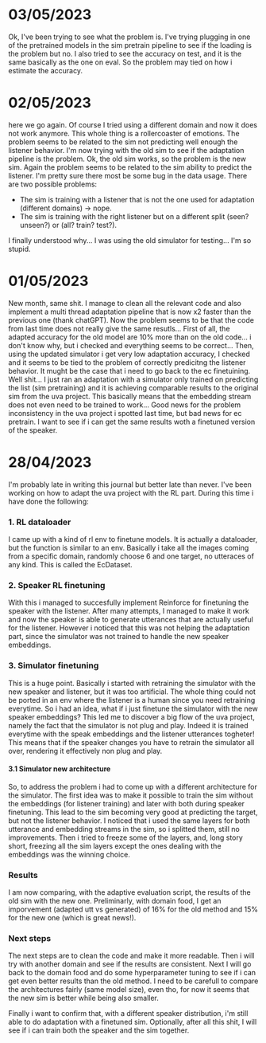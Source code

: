 # 03/05/2023

Ok, I've been trying to see what the problem is. I've trying plugging in one of the pretrained models in the sim
pretrain pipeline to see if the loading is the problem but no. I also tried to see the accuracy on test, and it is the
same basically as the one on eval. So the problem may tied on how i estimate the accuracy. 

# 02/05/2023

here we go again. Of course I tried using a different domain and now it does not work anymore. This whole thing is a
rollercoaster of emotions.
The problem seems to be related to the sim not predicting well enough the listener behavior. I'm now trying with the old
sim to see if the adaptation pipeline is the problem. Ok, the old sim works, so the problem is the new sim. Again the
problem seems to be
related to the sim ability to predict the listener. I'm pretty sure there most be some bug in the data usage. There are
two possible problems:

- The sim is training with a listener that is not the one used for adaptation (different domains) -> nope.
- The sim is training with the right listener but on a different split (seen? unseen?) or (all? train? test?).

I finally understood why... I was using the old simulator for testing... I'm so stupid.

# 01/05/2023

New month, same shit.
I manage to clean all the relevant code and also implement a multi thread adaptation pipeline that is now x2 faster than
the previous one (thank chatGPT).
Now the problem seems to be that the code from last time does not really give the same resutls...
First of all, the adapted accuracy for the old model are 10% more than on the old code... i don't know why, but i
checked and everything seems to be correct...
Then, using the updated simulator i get very low adaptation accuracy, I checked and it seems to be tied to the problem
of correctly predicitng
the listener behavior. It mught be the case that i need to go back to the ec finetuining.
Well shit... I just ran an adaptation with a simulator only trained on predicting the list (sim pretraining) and it is
achieving comparable results to the
original sim from the uva project. This basically means that the embedding stream does not even need to be trained to
work...
Good news for the problem inconsistency in the uva project i spotted last time, but bad news for ec pretrain. I want to
see if i can get the same
results woth a finetuned version of the speaker.

# 28/04/2023

I'm probably late in writing this journal but better late than never.
I've been working on how to adapt the uva project with the RL part. During this time i have done the following:

### 1. RL dataloader

I came up with a kind of rl env to finetune models. It is actually a dataloader, but the function is similar to an env.
Basically i take all the images coming from a specific domain, randomly choose 6 and one target, no utteraces of any
kind.
This is called the EcDataset.

### 2. Speaker RL finetuning

With this i managed to succesfully implement Reinforce for finetuning the speaker with the listener. After many
attempts,
I managed to make it work and now the speaker is able to generate utterances that are actually useful for the listener.
However i noticed that this was not helping the adaptation part, since the simulator was not trained to handle the new
speaker embeddings.

### 3. Simulator finetuning

This is a huge point. Basically i started with retraining the simulator with the new speaker and listener, but it was
too artificial.
The whole thing could not be ported in an env where the listener is a human since you need retraining everytime.
So i had an idea, what if i just finetune the simulator with the new speaker embeddings?
This led me to discover a big flow of the uva project, namely the fact that the simulator is not plug and play. Indeed
it is
trained everytime with the speak embeddings and the listener utterances togheter! This means that if the speaker changes
you have to retrain the simulator all over,
rendering it effectively non plug and play.

#### 3.1 Simulator new architecture

So, to address the problem i had to come up with a different architecture for the simulator. The first idea was to make
it possible
to train the sim without the embeddings (for listener training) and later with both during speaker finetuning.
This lead to the sim becoming very good at predicting the target, but not the listener behavior.
I noticed that i used the same layers for both utterance and embedding streams in the sim, so i splitted them, still no
improvements.
Then i tried to freeze some of the layers, and, long story short, freezing all the sim layers except the ones dealing
with the embeddings was the winning choice.

### Results

I am now comparing, with the adaptive evaluation script, the results of the old sim with the new one. Preliminarly, with
domain food, I
get an imporvement (adapted utt vs generated) of 16% for the old method and 15% for the new one (which is great news!).

### Next steps

The next steps are to clean the code and make it more readable. Then i will try with another domain and see if the
results are consistent.
Next I will go back to the domain food and do some hyperparameter tuning to see if i can get even better results than
the old method.
I need to be carefull to compare the architectures fairly (same model size), even tho, for now it seems that the new sim
is better while being also smaller.

Finally i want to confirm that, with a different speaker distribution, i'm still able to do adaptation with a finetuned
sim.
Optionally, after all this shit, I will see if i can train both the speaker and the sim together. 


